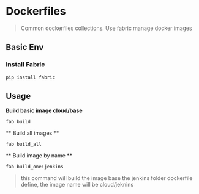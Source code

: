 Dockerfiles
===========

> Common dockerfiles collections. Use fabric manage docker images

## Basic Env

### Install Fabric

```
pip install fabric
```



## Usage

**Build basic image __cloud/base__**

```
fab build
```

** Build all images **

```
fab build_all
```

** Build image by name **

```
fab build_one:jenkins
```

> this command will build the image base the jenkins folder dockerfile define, the image name will be cloud/jeknins
